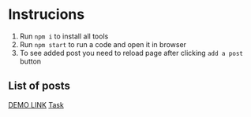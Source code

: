# Instrucions
1. Run `npm i` to install all tools
2. Run `npm start` to run a code and open it in browser
3. To see added post you need to reload page after clicking `add a post` button

## List of posts
[DEMO LINK](https://github.com/Viktor9r/ListOfPosts)
[Task](https://drive.google.com/file/d/1qYTKMXrVVsnes8M1KxTnscWfHZIaH4cW/view)

